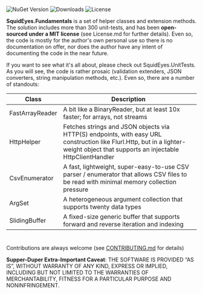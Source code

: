 
![NuGet Version](https://img.shields.io/nuget/v/SquidEyes.Fundamentals)
![Downloads](https://img.shields.io/nuget/dt/squideyes.fundamentals)
![License](https://img.shields.io/github/license/squideyes/Fundamentals)

**SquidEyes.Fundamentals** is a set of helper classes and extension methods.  The solution includes more than 300 unit-tests, and has been **open-sourced under a MIT license** (see License.md for further details).  Even so, the code is mostly for the author's own personal use so there is no documentation on offer, nor does the author have any intent of documenting the code in the near future.

If you want to see what it's all about, please check out SquidEyes.UnitTests. As you will see, the code is rather prosaic (validation extenders, JSON converters, string manipulation methods, etc.).  Even so, there are a number of standouts:

|Class|Description|
|---|---|
|FastArrayReader|A bit like a BinaryReader, but at least 10x faster; for arrays, not streams|
|HttpHelper|Fetches strings and JSON objects via HTTP(S) endpoints, with easy URL construction like Flurl.Http, but in a lighter-weight object that supports an injectable HttpClientHandler|
|CsvEnumerator|A fast, lightweight, super-easy-to-use CSV parser / enumerator that allows CSV files to be read with minimal memory collection pressure|
|ArgSet|A heterogeneous argument collection that supports twenty data types|
|SlidingBuffer|A fixed-size generic buffer that supports forward and reverse iteration and indexing|

#
Contributions are always welcome (see [CONTRIBUTING.md](https://github.com/squideyes/Basics/blob/master/CONTRIBUTING.md) for details)

**Supper-Duper Extra-Important Caveat**:  THE SOFTWARE IS PROVIDED “AS IS”, WITHOUT WARRANTY OF ANY KIND, EXPRESS OR IMPLIED, INCLUDING BUT NOT LIMITED TO THE WARRANTIES OF MERCHANTABILITY, FITNESS FOR A PARTICULAR PURPOSE AND NONINFRINGEMENT.




